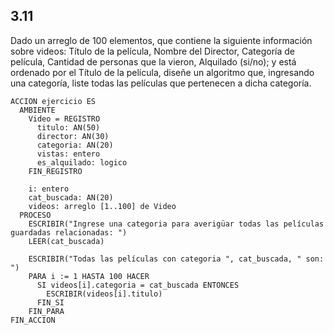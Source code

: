 ## 3.11
Dado un arreglo de 100 elementos, que contiene la siguiente información sobre
videos: Título de la película, Nombre del Director, Categoría de película,
Cantidad de personas que la vieron, Alquilado (si/no); y está ordenado por el
Título de la película, diseñe un algoritmo que, ingresando una categoría, liste
todas las películas que pertenecen a dicha categoría.

```
ACCION ejercicio ES
  AMBIENTE
    Video = REGISTRO
      titulo: AN(50)
      director: AN(30)
      categoria: AN(20)
      vistas: entero
      es_alquilado: logico
    FIN_REGISTRO

    i: entero
    cat_buscada: AN(20)
    videos: arreglo [1..100] de Video
  PROCESO
    ESCRIBIR("Ingrese una categoria para averigüar todas las películas guardadas relacionadas: ")
    LEER(cat_buscada)

    ESCRIBIR("Todas las películas con categoria ", cat_buscada, " son: ")
    PARA i := 1 HASTA 100 HACER
      SI videos[i].categoria = cat_buscada ENTONCES
        ESCRIBIR(videos[i].titulo)
      FIN_SI
    FIN_PARA
FIN_ACCION
```
